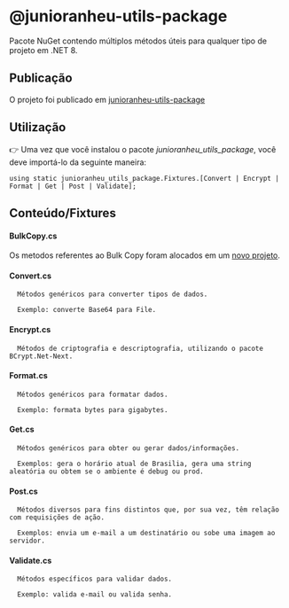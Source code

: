 
# @junioranheu-utils-package

Pacote NuGet contendo múltiplos métodos úteis para qualquer tipo de projeto em .NET 8.

## Publicação
O projeto foi publicado em [junioranheu-utils-package](https://www.nuget.org/packages/junioranheu-utils-package/)


## Utilização

👉 Uma vez que você instalou o pacote <i>junioranheu_utils_package</i>, você deve importá-lo da seguinte maneira:

```
using static junioranheu_utils_package.Fixtures.[Convert | Encrypt | Format | Get | Post | Validate];
```

## Conteúdo/Fixtures

#### BulkCopy.cs

Os metodos referentes ao Bulk Copy foram alocados em um [novo projeto](https://github.com/junioranheu/nuget-package-Bulk.Sql).

#### Convert.cs

```
  Métodos genéricos para converter tipos de dados. 
  
  Exemplo: converte Base64 para File.
```

#### Encrypt.cs

```
  Métodos de criptografia e descriptografia, utilizando o pacote BCrypt.Net-Next.
```

#### Format.cs

```
  Métodos genéricos para formatar dados. 
  
  Exemplo: formata bytes para gigabytes.
```

#### Get.cs

```
  Métodos genéricos para obter ou gerar dados/informações. 
  
  Exemplos: gera o horário atual de Brasilia, gera uma string aleatória ou obtem se o ambiente é debug ou prod.
```

#### Post.cs

```
  Métodos diversos para fins distintos que, por sua vez, têm relação com requisições de ação. 
  
  Exemplos: envia um e-mail a um destinatário ou sobe uma imagem ao servidor.
```

#### Validate.cs

```
  Métodos específicos para validar dados. 
  
  Exemplo: valida e-mail ou valida senha.
```
